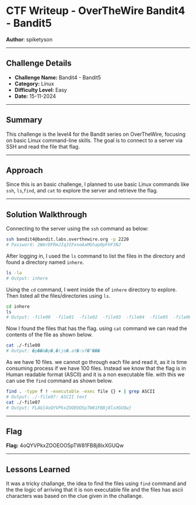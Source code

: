 # CTF Writeup - **OverTheWire Bandit4 - Bandit5**

**Author**: spiketyson  

---

## Challenge Details

- **Challenge Name:** Bandit4 - Bandit5
- **Category:** Linux
- **Difficulty Level:** Easy
- **Date:** 15-11-2024

---

## Summary

This challenge is the level4 for the Bandit series on OverTheWire, focusing on basic Linux command-line skills. The goal is to connect to a server via SSH and read the file that flag.

---

## Approach

Since this is an basic challenge, I planned to use basic Linux commands like `ssh`, `ls`,`find`, and `cat` to explore the server and retrieve the flag.

---

## Solution Walkthrough

Connecting to the server using the `ssh` command as below:

```bash
ssh bandit4@bandit.labs.overthewire.org -p 2220
# Password: 2WmrDFRmJIq3IPxneAaMGhap0pFhF3NJ
```

After logging in, I used the `ls` command to list the files in the directory and found a directory named `inhere`.

```bash
ls -la
# Output: inhere
```

Using the `cd` command, I went inside the of `inhere` directory to explore. Then listed all the files/directories using `ls`.

```bash
cd inhere
ls
# Output: -file00  -file01  -file02  -file03  -file04  -file05  -file06  -file07  -file08  -file09
```
Now I found the files that has the flag. using `cat` command we can read the contents of the file as shown below.

```bash
cat ./-file00
# Output: �p��&�y�,�(jo�.at�:uf�^���
```
As we have 10 files. we cannot go through each file and read it, as it is time consuming process if we have 100 files. Instead we know that the flag is in Human readable format (ASCII) and it is a non executable file. with this we can use the `find` command as shown below. 

```bash
find . -type f ! -executable -exec file {} + | grep ASCII
# Output: ./-file07: ASCII text
cat ./-file07
# Output: FLAG{4oQYVPkxZOOEOO5pTW81FB8j8lxXGUQw}
```
---

## Flag

**Flag:** 4oQYVPkxZOOEOO5pTW81FB8j8lxXGUQw

---

## Lessons Learned

It was a tricky challange, the idea to find the files using `find` command and the the logic of arriving that it is non executable file and the files has ascii characters was based on the clue given in the challange.
